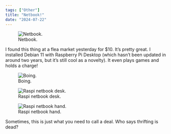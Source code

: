 ```yaml
---
tags: ["Other"]
title: "Netbook!"
date: "2024-07-22"
---
```


<figure><img src="/posts/netbook/netbook.jpg" alt="Netbook.">
  <figcaption>Netbook.</figcaption></figure>

I found this thing at a flea market yesterday for $10. It’s pretty great. I installed Debian 11 with Raspberry Pi Desktop (which hasn’t been updated in around two years, but it’s still cool as a novelty). It even plays games and holds a charge!

<!--more-->

<figure><img src="/posts/netbook/boing.jpg" alt="Boing.">
  <figcaption>Boing.</figcaption></figure>

<figure><img src="/posts/netbook/raspi_netbook_desk.jpg" alt="Raspi netbook desk.">
  <figcaption>Raspi netbook desk.</figcaption></figure>

<figure><img src="/posts/netbook/raspi_netbook_hand.jpg" alt="Raspi netbook hand.">
  <figcaption>Raspi netbook hand.</figcaption></figure>

Sometimes, this is just what you need to call a deal. Who says thrifting is dead?
